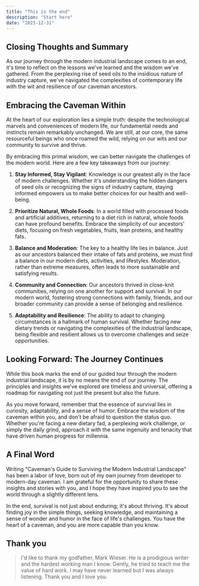 ```yaml
---
title: "This is the end"
description: "Start here"
date: "2023-12-31"
---
```


## Closing Thoughts and Summary

As our journey through the modern industrial landscape comes to an end, it's time to reflect on the lessons we've learned and the wisdom we've gathered. From the perplexing rise of seed oils to the insidious nature of industry capture, we've navigated the complexities of contemporary life with the wit and resilience of our caveman ancestors.

## Embracing the Caveman Within

At the heart of our exploration lies a simple truth: despite the technological marvels and conveniences of modern life, our fundamental needs and instincts remain remarkably unchanged. We are still, at our core, the same resourceful beings who once roamed the wild, relying on our wits and our community to survive and thrive.

By embracing this primal wisdom, we can better navigate the challenges of the modern world. Here are a few key takeaways from our journey:

1. **Stay Informed, Stay Vigilant**: Knowledge is our greatest ally in the face of modern challenges. Whether it's understanding the hidden dangers of seed oils or recognizing the signs of industry capture, staying informed empowers us to make better choices for our health and well-being.

2. **Prioritize Natural, Whole Foods**: In a world filled with processed foods and artificial additives, returning to a diet rich in natural, whole foods can have profound benefits. Embrace the simplicity of our ancestors' diets, focusing on fresh vegetables, fruits, lean proteins, and healthy fats.

3. **Balance and Moderation**: The key to a healthy life lies in balance. Just as our ancestors balanced their intake of fats and proteins, we must find a balance in our modern diets, activities, and lifestyles. Moderation, rather than extreme measures, often leads to more sustainable and satisfying results.

4. **Community and Connection**: Our ancestors thrived in close-knit communities, relying on one another for support and survival. In our modern world, fostering strong connections with family, friends, and our broader community can provide a sense of belonging and resilience.

5. **Adaptability and Resilience**: The ability to adapt to changing circumstances is a hallmark of human survival. Whether facing new dietary trends or navigating the complexities of the industrial landscape, being flexible and resilient allows us to overcome challenges and seize opportunities.

## Looking Forward: The Journey Continues

While this book marks the end of our guided tour through the modern industrial landscape, it is by no means the end of our journey. The principles and insights we've explored are timeless and universal, offering a roadmap for navigating not just the present but also the future.

As you move forward, remember that the essence of survival lies in curiosity, adaptability, and a sense of humor. Embrace the wisdom of the caveman within you, and don't be afraid to question the status quo. Whether you're facing a new dietary fad, a perplexing work challenge, or simply the daily grind, approach it with the same ingenuity and tenacity that have driven human progress for millennia.

## A Final Word 

Writing "Caveman's Guide to Surviving the Modern Industrial Landscape" has been a labor of love, born out of my own journey from developer to modern-day caveman. I am grateful for the opportunity to share these insights and stories with you, and I hope they have inspired you to see the world through a slightly different lens.

In the end, survival is not just about enduring; it's about thriving. It's about finding joy in the simple things, seeking knowledge, and maintaining a sense of wonder and humor in the face of life's challenges. You have the heart of a caveman, and you are more capable than you know.

## Thank you

  > I'd like to thank my godfather, Mark Wieser.
  > He is a prodigious writer and the hardest working man I know.
  > Gently, he tried to teach me the value of hard work. I may have never learned
  > but I was always listening. Thank you and I love you.